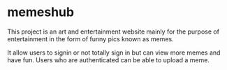 # memeshub
 This project is an art and entertainment website mainly for the purpose of entertainment in the form of funny pics known as memes.

 It allow users to signin or not totally sign in but can view more memes and have fun.
 Users who are authenticated can be able to upload a meme.

